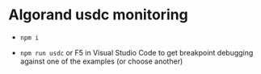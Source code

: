 # Algorand usdc monitoring
- `npm i`

- `npm run usdc` or F5 in Visual Studio Code to get breakpoint debugging against one of the examples (or choose another)
